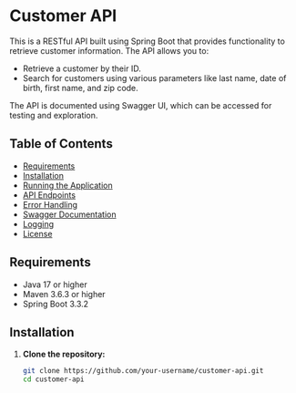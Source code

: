 # Customer API

This is a RESTful API built using Spring Boot that provides functionality to retrieve customer information. The API allows you to:
- Retrieve a customer by their ID.
- Search for customers using various parameters like last name, date of birth, first name, and zip code.

The API is documented using Swagger UI, which can be accessed for testing and exploration.

## Table of Contents
- [Requirements](#requirements)
- [Installation](#installation)
- [Running the Application](#running-the-application)
- [API Endpoints](#api-endpoints)
- [Error Handling](#error-handling)
- [Swagger Documentation](#swagger-documentation)
- [Logging](#logging)
- [License](#license)

## Requirements

- Java 17 or higher
- Maven 3.6.3 or higher
- Spring Boot 3.3.2

## Installation

1. **Clone the repository:**

   ```bash
   git clone https://github.com/your-username/customer-api.git
   cd customer-api
